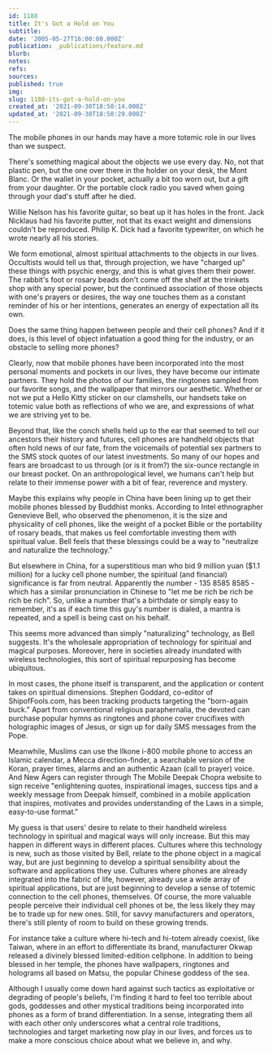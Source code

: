 ```yaml
---
id: 1188
title: It's Got a Hold on You
subtitle: 
date: '2005-05-27T16:00:00.000Z'
publication: _publications/feature.md
blurb: 
notes: 
refs: 
sources: 
published: true
img: 
slug: 1188-its-got-a-hold-on-you
created_at: '2021-09-30T18:50:14.000Z'
updated_at: '2021-09-30T18:50:29.000Z'
---
```

The mobile phones in our hands may have a more totemic role in our lives than we suspect.

There's something magical about the objects we use every day. No, not that plastic pen, but the one over there in the holder on your desk, the Mont Blanc. Or the wallet in your pocket, actually a bit too worn out, but a gift from your daughter. Or the portable clock radio you saved when going through your dad's stuff after he died.

Willie Nelson has his favorite guitar, so beat up it has holes in the front. Jack Nicklaus had his favorite putter, not that its exact weight and dimensions couldn't be reproduced. Philip K. Dick had a favorite typewriter, on which he wrote nearly all his stories.

We form emotional, almost spiritual attachments to the objects in our lives. Occultists would tell us that, through projection, we have "charged up" these things with psychic energy, and this is what gives them their power. The rabbit's foot or rosary beads don't come off the shelf at the trinkets shop with any special power, but the continued association of those objects with one's prayers or desires, the way one touches them as a constant reminder of his or her intentions, generates an energy of expectation all its own.

Does the same thing happen between people and their cell phones? And if it does, is this level of object infatuation a good thing for the industry, or an obstacle to selling more phones?

Clearly, now that mobile phones have been incorporated into the most personal moments and pockets in our lives, they have become our intimate partners. They hold the photos of our families, the ringtones sampled from our favorite songs, and the wallpaper that mirrors our aesthetic. Whether or not we put a Hello Kitty sticker on our clamshells, our handsets take on totemic value both as reflections of who we are, and expressions of what we are striving yet to be.

Beyond that, like the conch shells held up to the ear that seemed to tell our ancestors their history and futures, cell phones are handheld objects that often hold news of our fate, from the voicemails of potential sex partners to the SMS stock quotes of our latest investments. So many of our hopes and fears are broadcast to us through (or is it from?) the six-ounce rectangle in our breast pocket. On an anthropological level, we humans can't help but relate to their immense power with a bit of fear, reverence and mystery.

Maybe this explains why people in China have been lining up to get their mobile phones blessed by Buddhist monks. According to Intel ethnographer Genevieve Bell, who observed the phenomenon, it is the size and physicality of cell phones, like the weight of a pocket Bible or the portability of rosary beads, that makes us feel comfortable investing them with spiritual value. Bell feels that these blessings could be a way to "neutralize and naturalize the technology."

But elsewhere in China, for a superstitious man who bid 9 million yuan ($1.1 million) for a lucky cell phone number, the spiritual (and financial) significance is far from neutral. Apparently the number - 135 8585 8585 - which has a similar pronunciation in Chinese to "let me be rich be rich be rich be rich". So, unlike a number that's a birthdate or simply easy to remember, it's as if each time this guy's number is dialed, a mantra is repeated, and a spell is being cast on his behalf.

This seems more advanced than simply "naturalizing" technology, as Bell suggests. It's the wholesale appropriation of technology for spiritual and magical purposes. Moreover, here in societies already inundated with wireless technologies, this sort of spiritual repurposing has become ubiquitous.

In most cases, the phone itself is transparent, and the application or content takes on spiritual dimensions. Stephen Goddard, co-editor of ShipofFools.com, has been tracking products targeting the "born-again buck." Apart from conventional religious paraphernalia, the devoted can purchase popular hymns as ringtones and phone cover crucifixes with holographic images of Jesus, or sign up for daily SMS messages from the Pope.

Meanwhile, Muslims can use the Ilkone i-800 mobile phone to access an Islamic calendar, a Mecca direction-finder, a searchable version of the Koran, prayer times, alarms and an authentic Azaan (call to prayer) voice. And New Agers can register through The Mobile Deepak Chopra website to sign receive "enlightening quotes, inspirational images, success tips and a weekly message from Deepak himself, combined in a mobile application that inspires, motivates and provides understanding of the Laws in a simple, easy-to-use format."

My guess is that users' desire to relate to their handheld wireless technology in spiritual and magical ways will only increase. But this may happen in different ways in different places. Cultures where this technology is new, such as those visited by Bell, relate to the phone object in a magical way, but are just beginning to develop a spiritual sensibility about the software and applications they use. Cultures where phones are already integrated into the fabric of life, however, already use a wide array of spiritual applications, but are just beginning to develop a sense of totemic connection to the cell phones, themselves. Of course, the more valuable people perceive their individual cell phones ot be, the less likely they may be to trade up for new ones. Still, for savvy manufacturers and operators, there's still plenty of room to build on these growing trends.

For instance take a culture where hi-tech and hi-totem already coexist, like Taiwan, where in an effort to differentiate its brand, manufacturer Okwap released a divinely blessed limited-edition cellphone. In addition to being blessed in her temple, the phones have wallpapers, ringtones and holograms all based on Matsu, the popular Chinese goddess of the sea.

Although I usually come down hard against such tactics as exploitative or degrading of people's beliefs, I'm finding it hard to feel too terrible about gods, goddesses and other mystical traditions being incorporated into phones as a form of brand differentiation. In a sense, integrating them all with each other only underscores what a central role traditions, technologies and target marketing now play in our lives, and forces us to make a more conscious choice about what we believe in, and why.


